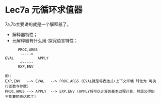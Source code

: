 # Lec7a 元循环求值器  

7a,7b主要讲的就是一个解释器了。
- 解释器特性；
- 元解释器有什么用-探究语言特性；

```
      PROC,ARGS
       ----->
EVAL           APPLY
       <-----
      EXP,ENV

即：
EXP,ENV   --> EVAL   --> PROC,ARGS (EVAL就是将表达式+上下文环境 转化为 可执行函数与参数)
PROC,ARGS --> APPLY  --> EXP,ENV (APPLY将可以计算的基本过程计算，然后又得到不能算的表达式了)
```
